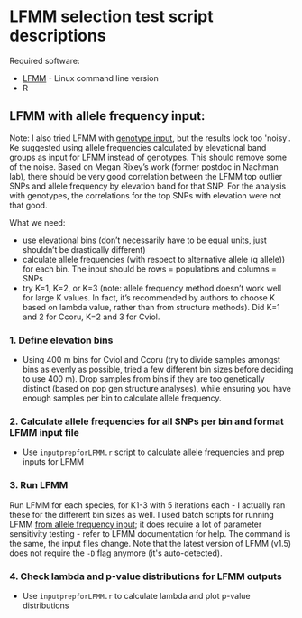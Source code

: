 # LFMM selection test script descriptions

Required software:
- [LFMM](http://membres-timc.imag.fr/Olivier.Francois/lfmm/software.htm) - Linux command line version
- R

## LFMM with allele frequency input:

Note: I also tried LFMM with [genotype input](./LFMM_fromgeno/), but the results look too 'noisy'. Ke suggested using allele frequencies calculated by elevational band groups as input for LFMM instead of genotypes. This should remove some of the noise. Based on Megan Rixey’s work (former postdoc in Nachman lab), there should be very good correlation between the LFMM top outlier SNPs and allele frequency by elevation band for that SNP. For the analysis with genotypes, the correlations for the top SNPs with elevation were not that good. 

What we need:
- use elevational bins (don’t necessarily have to be equal units, just shouldn’t be drastically different)
- calculate allele frequencies (with respect to alternative allele (q allele)) for each bin. The input should be rows = populations and columns = SNPs
- try K=1, K=2, or K=3 (note: allele frequency method doesn’t work well for large K values. In fact, it’s recommended by authors to choose K based on lambda value, rather than from structure methods). Did K=1 and 2 for Ccoru, K=2 and 3 for Cviol.

### 1. Define elevation bins
- Using 400 m bins for Cviol and Ccoru (try to divide samples amongst bins as evenly as possible, tried a few different bin sizes before deciding to use 400 m). Drop samples from bins if they are too genetically distinct (based on pop gen structure analyses), while ensuring you have enough samples per bin to calculate allele frequency. 
  
### 2. Calculate allele frequencies for all SNPs per bin and format LFMM input file

- Use `inputprepforLFMM.r` script to calculate allele frequencies and prep inputs for LFMM

### 3. Run LFMM

Run LFMM for each species, for K1-3 with 5 iterations each - I actually ran these for the different bin sizes as well. I used batch scripts for running LFMM [from allele frequency input](./LFMM_fromallelefreq); it does require a lot of parameter sensitivity testing - refer to LFMM documentation for help. The command is the same, the input files change. Note that the latest version of LFMM (v1.5) does not require the `-D` flag anymore (it's auto-detected).

### 4. Check lambda and p-value distributions for LFMM outputs

- Use `inputprepforLFMM.r` to calculate lambda and plot p-value distributions
